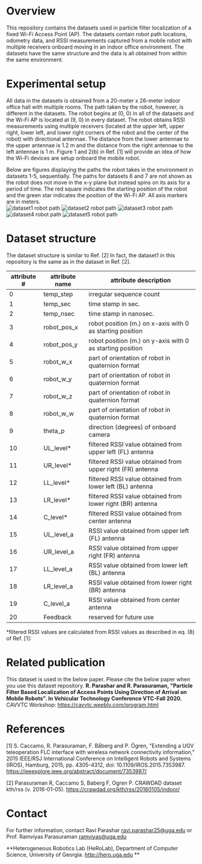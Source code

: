 # Overview

This repository contains the datasets used in particle filter localization of a fixed Wi-Fi Access Point (AP). The datasets contain robot path locations, odometry data, and RSSI measurements captured from a mobile robot with multiple receivers onboard moving in an indoor office environment. The datasets have the same structure and the data is all obtained from within the same environment. 

# Experimental setup

All data in the datasets is obtained from a 20-meter x 26-meter indoor office hall with multiple rooms. The path taken by the robot, however, is different in the datasets. The robot begins at (0, 0) in all of the datasets and the Wi-Fi AP is located at (9, 0) in every dataset. The robot obtains RSSI measurements using multiple receivers (located at the upper left, upper right, lower left, and lower right corners of the robot and the center of the robot) with directional antennae. The distance from the lower antennae to the upper antennae is 1.2 m and the distance from the right antennae to the left antennae is 1 m.  Figure 1 and 2(b) in Ref. [1] will provide an idea of how the Wi-Fi devices are setup onboard the mobile robot.
  
Below are figures displaying the paths the robot takes in the environment in datasets 1-5, sequentially. The paths for datasets 6 and 7 are not shown as the robot does not move in the x-y plane but instead spins on its axis for a period of time. The red square indicates the starting position of the robot and the green star indicates the position of the Wi-Fi AP. All axis markers are in meters.  
![dataset1 robot path](./robot_paths/dataset1.png)
![dataset2 robot path](./robot_paths/dataset2.png)
![dataset3 robot path](./robot_paths/dataset3.png)
![dataset4 robot path](./robot_paths/dataset4.png)
![dataset5 robot path](./robot_paths/dataset5.png)  

# Dataset structure

The dataset structure is similar to Ref. [2] In fact, the dataset1 in this repository is the same as in the dataset in Ref. [2].

| attribute #   | attribute name | attribute description                                     |
| ------------- | -------------  | --------------------------------------------------------- |
| 0             | temp_step      | irregular sequence count                                  |
| 1             | temp_sec       | time stamp in sec.                                        |
| 2             | temp_nsec      | time stamp in nanosec.                                    |
| 3             | robot_pos_x    | robot position (m.) on x-axis with 0 as starting position |
| 4             | robot_pos_y    | robot position (m.) on y-axis with 0 as starting position |
| 5             | robot_w_x      | part of orientation of robot in quaternion format         |
| 6             | robot_w_y      | part of orientation of robot in quaternion format         |
| 7             | robot_w_z      | part of orientation of robot in quaternion format         |
| 8             | robot_w_w      | part of orientation of robot in quaternion format         |
| 9             | theta_p        | direction (degrees) of onboard camera                     |
| 10            | UL_level*      | filtered RSSI value obtained from upper left (FL) antenna      |
| 11            | UR_level*      | filtered RSSI value obtained from upper right (FR) antenna     |
| 12            | LL_level*      | filtered RSSI value obtained from lower left (BL) antenna      |
| 13            | LR_level*      | filtered RSSI value obtained from lower right (BR) antenna     |
| 14            | C_level*       | filtered RSSI value obtained from center antenna          |
| 15            | UL_level_a     | RSSI value obtained from upper left (FL) antenna              |
| 16            | UR_level_a     | RSSI value obtained from upper right (FR) antenna              |
| 17            | LL_level_a     | RSSI value obtained from lower left (BL) antenna              |
| 18            | LR_level_a     | RSSI value obtained from lower right (BR) antenna              |
| 19            | C_level_a      | RSSI value obtained from center antenna                   |
| 20            | Feedback       | reserved for future use                                   |

*filtered RSSI values are calculated from RSSI values as described in eq. (8) of Ref. [1]:  

# Related publication

This dataset is used in the below paper. Please cite the below paper when you use this dataset repository.
**R. Parashar and R. Parasuraman, "Particle Filter Based Localization of Access Points Using Direction of Arrival on Mobile Robots". In Vehicular Technology Conference VTC-Fall 2020.** CAVVTC Workshop: https://cavvtc.weebly.com/program.html

# References

[1] S. Caccamo, R. Parasuraman, F. Båberg and P. Ögren, "Extending a UGV teleoperation FLC interface with wireless network connectivity information," 2015 IEEE/RSJ International Conference on Intelligent Robots and Systems (IROS), Hamburg, 2015, pp. 4305-4312, doi: 10.1109/IROS.2015.7353987. https://ieeexplore.ieee.org/abstract/document/7353987/

[2] Parasuraman R, Caccamo S, Baberg F, Ogren P. CRAWDAD dataset kth/rss (v. 2016-01-05). https://crawdad.org/kth/rss/20160105/indoor/

# Contact

For further information, contact Ravi Parashar ravi.parashar25@uga.edu or Prof. Ramviyas Parasuraman ramviyas@uga.edu

**Heterogeneous Robotics Lab (HeRoLab), Department of Computer Science, University of Georgia. http://hero.uga.edu **

